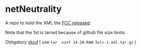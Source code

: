 netNeutrality
=============

A repo to hold the XML the [FCC released]. 

Note that the 1st is tarred because of github file size limits. 

Obligatory [xkcd] ( use `tar -xzvf 14-28-RAW-Solr-1.xml.tar.gz` )




[FCC released]:http://www.fcc.gov/files/ecfs/14-28/ecfs-files.htm
[xkcd]:http://xkcd.com/1168/
